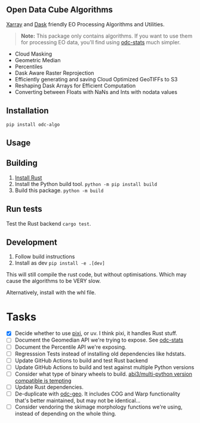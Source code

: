 ## Open Data Cube Algorithms

[Xarray] and [Dask] friendly EO Processing Algorithms and Utilities.

> **Note:** This package only contains algorithms. If you want to use them for processing
> EO data, you'll find using [odc-stats] much simpler.


- Cloud Masking
- Geometric Median
- Percentiles
- Dask Aware Raster Reprojection
- Efficiently generating and saving Cloud Optimized GeoTIFFs to S3
- Reshaping Dask Arrays for Efficient Computation
- Converting between Floats with NaNs and Ints with nodata values


[Dask]: https://www.dask.org/
[Xarray]: https://docs.xarray.dev/en/stable/
[odc-stats]: https://github.com/opendatacube/odc-stats

## Installation

```
pip install odc-algo
```

## Usage

## Building

1. [Install Rust](https://www.rust-lang.org/tools/install)
2. Install the Python build tool. `python -m pip install build`
3. Build this package. `python -m build`


## Run tests

Test the Rust backend `cargo test`.




## Development

1. Follow build instructions
2. Install as dev `pip install -e .[dev]`

This will still compile the rust code, but without optimisations. Which may cause the algorithms to be VERY slow.

Alternatively, install with the whl file.

# Tasks

- [X] Decide whether to use [pixi], or uv. I think pixi, it handles Rust stuff.
- [ ] Document the Geomedian API we're trying to expose. See [odc-stats]
- [ ] Document the Percentile API we're exposing.
- [ ] Regresssion Tests instead of installing old dependencies like hdstats.
- [ ] Update GitHub Actions to build and test Rust backend
- [ ] Update GitHub Actions to build and test against multiple Python versions
- [ ] Consider what type of binary wheels to build. [abi3/multi-python version compatible is tempting]
- [ ] Update Rust dependencies.
- [ ] De-duplicate with [odc-geo]. It includes COG and Warp functionality that's better maintained, but may not be identical...
- [ ] Consider vendoring the skimage morphology functions we're using, instead of depending on the whole thing.

[odc-geo]: https://github.com/opendatacube/odc-geo
[pixi]: https://pixi.sh/latest/
[abi3/multi-python version compatible is tempting]: https://pyo3.rs/v0.13.2/building_and_distribution.html#py_limited_apiabi3
